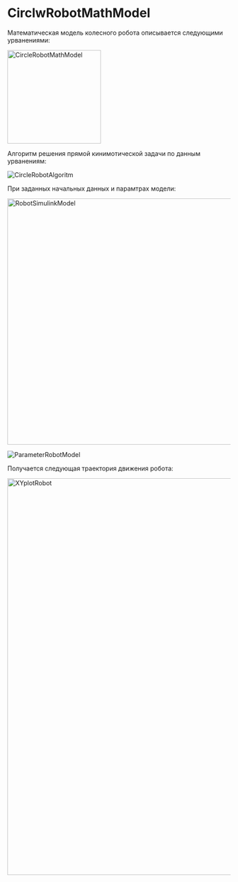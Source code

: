 # CirclwRobotMathModel
 
Математическая модель колесного робота описывается следующими урванениями:

<img width="211" alt="CircleRobotMathModel" src="https://github.com/user-attachments/assets/58f47eaf-c9ee-44e7-b2b8-0b5a7b7963c2">

Алгоритм решения прямой кинимотической задачи по данным урванениям:

![CircleRobotAlgoritm](https://github.com/user-attachments/assets/283ac88a-52c7-4603-8e3b-7deb59dc27e9)

При заданных начальных данных и парамтрах модели:

<img width="556" alt="RobotSimulinkModel" src="https://github.com/user-attachments/assets/135af6c1-98a8-4091-a6eb-8ff4e0ebef3d">

![ParameterRobotModel](https://github.com/user-attachments/assets/ab36463d-905a-4a65-b641-f784f2a44cf0)

Получается следующая траектория движения робота:

<img width="896" alt="XYplotRobot" src="https://github.com/user-attachments/assets/6a3daa53-ac00-4e09-9db6-0c2ab8b936cf">

